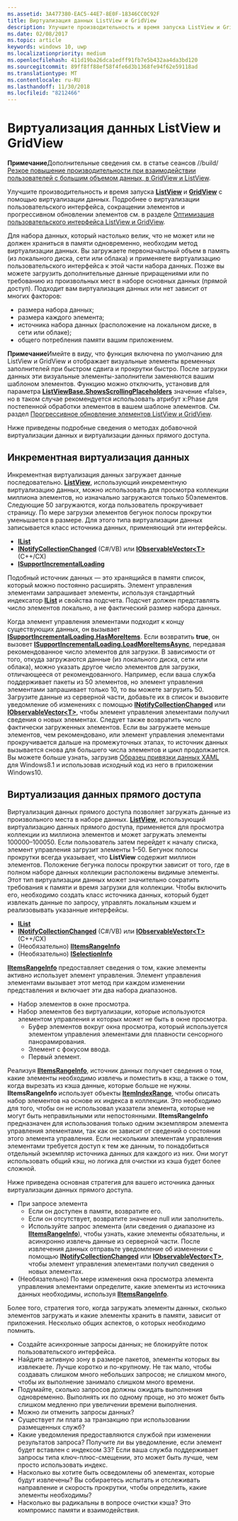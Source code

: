 ```yaml
---
ms.assetid: 3A477380-EAC5-44E7-8E0F-18346CC0C92F
title: Виртуализация данных ListView и GridView
description: Улучшите производительность и время запуска ListView и GridView с помощью виртуализации данных.
ms.date: 02/08/2017
ms.topic: article
keywords: windows 10, uwp
ms.localizationpriority: medium
ms.openlocfilehash: 411d19ba26dca1edff91fb7e5b432aa4da3bd120
ms.sourcegitcommit: 89ff8ff88ef58f4fe6d3b1368fe94f62e59118ad
ms.translationtype: MT
ms.contentlocale: ru-RU
ms.lasthandoff: 11/30/2018
ms.locfileid: "8212466"
---
```

# <a name="listview-and-gridview-data-virtualization"></a>Виртуализация данных ListView и GridView


**Примечание**Дополнительные сведения см. в статье сеансов //build/ [Резкое повышение производительности при взаимодействии пользователей с большим объемом данных, в GridView и ListView](https://channel9.msdn.com/Events/Build/2013/3-158).

Улучшите производительность и время запуска [**ListView**](https://msdn.microsoft.com/library/windows/apps/BR242878) и [**GridView**](https://msdn.microsoft.com/library/windows/apps/BR242705) с помощью виртуализации данных. Подробнее о виртуализации пользовательского интерфейса, сокращении элементов и прогрессивном обновлении элементов см. в разделе [Оптимизация пользовательского интерфейса ListView и GridView](optimize-gridview-and-listview.md).

Для набора данных, который настолько велик, что не может или не должен храниться в памяти одновременно, необходим метод виртуализации данных. Вы загружаете первоначальный объем в память (из локального диска, сети или облака) и применяете виртуализацию пользовательского интерфейса к этой части набора данных. Позже вы можете загрузить дополнительные данные приращениями или по требованию из произвольных мест в наборе основных данных (прямой доступ). Подходит вам виртуализация данных или нет зависит от многих факторов:

-   размера набора данных;
-   размера каждого элемента;
-   источника набора данных (расположение на локальном диске, в сети или облаке);
-   общего потребления памяти вашим приложением.

**Примечание**Имейте в виду, что функция включена по умолчанию для ListView и GridView и отображает визуальные элементы временных заполнителей при быстром сдвига и прокрутки быстро. После загрузки данных эти визуальные элементы-заполнители заменяются вашим шаблоном элементов. Функцию можно отключить, установив для параметра [**ListViewBase.ShowsScrollingPlaceholders**](https://msdn.microsoft.com/library/windows/apps/windows.ui.xaml.controls.listviewbase.showsscrollingplaceholders) значение «false», но в таком случае рекомендуется использовать атрибут x:Phase для постепенной обработки элементов в вашем шаблоне элементов. См. раздел [Прогрессивное обновление элементов ListView и GridView](optimize-gridview-and-listview.md#update-items-incrementally).

Ниже приведены подробные сведения о методах добавочной виртуализации данных и виртуализации данных прямого доступа.

## <a name="incremental-data-virtualization"></a>Инкрементная виртуализация данных

Инкрементная виртуализация данных загружает данные последовательно. [**ListView**](https://msdn.microsoft.com/library/windows/apps/BR242878), использующий инкрементную виртуализацию данных, можно использовать для просмотра коллекции миллиона элементов, но изначально загружаются только 50элементов. Следующие 50 загружаются, когда пользователь прокручивает страницу. По мере загрузки элементов бегунок полосы прокрутки уменьшается в размере. Для этого типа виртуализации данных записывается класс источника данных, применяющий эти интерфейсы.

-   [**IList**](https://msdn.microsoft.com/library/windows/apps/xaml/system.collections.ilist.aspx)
-   [**INotifyCollectionChanged**](https://msdn.microsoft.com/library/windows/apps/xaml/system.collections.specialized.inotifycollectionchanged.aspx) (C#/VB) или [**IObservableVector&lt;T&gt;**](https://msdn.microsoft.com/library/windows/apps/BR226052) (C++/CX)
-   [**ISupportIncrementalLoading**](https://msdn.microsoft.com/library/windows/apps/Hh701916)

Подобный источник данных — это хранящийся в памяти список, который можно постоянно расширять. Элемент управления элементами запрашивает элементы, используя стандартный индексатор [**IList**](https://msdn.microsoft.com/library/windows/apps/xaml/system.collections.ilist.aspx) и свойства подсчета. Подсчет должен представлять число элементов локально, а не фактический размер набора данных.

Когда элемент управления элементами подходит к концу существующих данных, он вызывает [**ISupportIncrementalLoading.HasMoreItems**](https://msdn.microsoft.com/library/windows/apps/windows.ui.xaml.data.isupportincrementalloading.hasmoreitems). Если возвратить **true**, он вызовет [**ISupportIncrementalLoading.LoadMoreItemsAsync**](https://msdn.microsoft.com/library/windows/apps/windows.ui.xaml.data.isupportincrementalloading.loadmoreitemsasync), передавая рекомендованное число элементов для загрузки. В зависимости от того, откуда загружаются данные (из локального диска, сети или облака), можно указать другое число элементов для загрузки, отличающееся от рекомендованного. Например, если ваша служба поддерживает пакеты из 50 элементов, но элемент управления элементами запрашивает только 10, то вы можете загрузить 50. Загрузите данные из серверной части, добавьте их в список и вызовите уведомление об изменениях с помощью [**INotifyCollectionChanged**](https://msdn.microsoft.com/library/windows/apps/xaml/system.collections.specialized.inotifycollectionchanged.aspx) или [**IObservableVector&lt;T&gt;**](https://msdn.microsoft.com/library/windows/apps/BR226052), чтобы элемент управления элементами получил сведения о новых элементах. Следует также возвратить число фактически загруженных элементов. Если вы загружаете меньше элементов, чем рекомендовано, или элемент управления элементами прокручивается дальше на промежуточных этапах, то источник данных вызывается снова для большего числа элементов и цикл продолжается. Вы можете больше узнать, загрузив [Образец привязки данных XAML](https://code.msdn.microsoft.com/windowsapps/Data-Binding-7b1d67b5) для Windows8.1 и использовав исходный код из него в приложении Windows10.

## <a name="random-access-data-virtualization"></a>Виртуализация данных прямого доступа

Виртуализация данных прямого доступа позволяет загружать данные из произвольного места в наборе данных. [**ListView**](https://msdn.microsoft.com/library/windows/apps/BR242878), использующий виртуализацию данных прямого доступа, применяется для просмотра коллекции из миллиона элементов и может загружать элементы 100000–100050. Если пользователь затем перейдет к началу списка, элемент управления загрузит элементы 1–50. Бегунок полосы прокрутки всегда указывает, что **ListView** содержит миллион элементов. Положение бегунка полосы прокрутки зависит от того, где в полном наборе данных коллекции расположены видимые элементы. Этот тип виртуализации данных может значительно сократить требования к памяти и время загрузки для коллекции. Чтобы включить его, необходимо создать класс источника данных, который будет извлекать данные по запросу, управлять локальным кэшем и реализовывать указанные интерфейсы.

-   [**IList**](https://msdn.microsoft.com/library/windows/apps/xaml/system.collections.ilist.aspx)
-   [**INotifyCollectionChanged**](https://msdn.microsoft.com/library/windows/apps/xaml/system.collections.specialized.inotifycollectionchanged.aspx) (C#/VB) или [**IObservableVector&lt;T&gt;**](https://msdn.microsoft.com/library/windows/apps/BR226052) (C++/CX)
-   (Необязательно) [**IItemsRangeInfo**](https://msdn.microsoft.com/library/windows/apps/Dn877070)
-   (Необязательно) [**ISelectionInfo**](https://msdn.microsoft.com/library/windows/apps/Dn877074)

[**IItemsRangeInfo**](https://msdn.microsoft.com/library/windows/apps/Dn877070) предоставляет сведения о том, какие элементы активно использует элемент управления. Элемент управления элементами вызывает этот метод при каждом изменении представления и включает эти два набора диапазонов.

-   Набор элементов в окне просмотра.
-   Набор элементов без виртуализации, которые используются элементом управления и которых может не быть в окне просмотра.
    -   Буфер элементов вокруг окна просмотра, который используется элементом управления элементами для плавности сенсорного панорамирования.
    -   Элемент с фокусом ввода.
    -   Первый элемент.

Реализуя [**IItemsRangeInfo**](https://msdn.microsoft.com/library/windows/apps/Dn877070), источник данных получает сведения о том, какие элементы необходимо извлечь и поместить в кэш, а также о том, когда вырезать из кэша данные, которые больше не нужны. **IItemsRangeInfo** использует объекты [**ItemIndexRange**](https://msdn.microsoft.com/library/windows/apps/Dn877081), чтобы описать набор элементов на основе их индекса в коллекции. Это необходимо для того, чтобы он не использовал указатели элемента, которые не могут быть неправильными или непостоянными. **IItemsRangeInfo** предназначен для использования только одним экземпляром элемента управления элементами, так как он зависит от сведений о состоянии этого элемента управления. Если нескольким элементам управления элементами требуется доступ к тем же данным, то понадобиться отдельный экземпляр источника данных для каждого из них. Они могут использовать общий кэш, но логика для очистки из кэша будет более сложной.

Ниже приведена основная стратегия для вашего источника данных виртуализации данных прямого доступа.

-   При запросе элемента
    -   Если он доступен в памяти, возвратите его.
    -   Если он отсутствует, возвратите значение null или заполнитель.
    -   Используйте запрос элемента (или сведения о диапазоне из [**IItemsRangeInfo**](https://msdn.microsoft.com/library/windows/apps/Dn877070)), чтобы узнать, какие элементы обязательны, и асинхронно извлечь данные из серверной части. После извлечения данных отправьте уведомление об изменении с помощью [**INotifyCollectionChanged**](https://msdn.microsoft.com/library/windows/apps/xaml/system.collections.specialized.inotifycollectionchanged.aspx) или [**IObservableVector&lt;T&gt;**](https://msdn.microsoft.com/library/windows/apps/BR226052), чтобы элемент управления элементами получил сведения о новых элементах.
-   (Необязательно) По мере изменения окна просмотра элемента управления элементами определите, какие элементы из источника данных необходимы, используя [**IItemsRangeInfo**](https://msdn.microsoft.com/library/windows/apps/Dn877070).

Более того, стратегия того, когда загружать элементы данных, сколько элементов загружать и какие элементы хранить в памяти, зависит от приложения. Несколько общих аспектов, о которых необходимо помнить.

-   Создайте асинхронные запросы данных; не блокируйте поток пользовательского интерфейса.
-   Найдите активную зону в размере пакетов, элементы которых вы извлекаете. Лучше коротко и по-крупному. Не так мало, чтобы создавать слишком много небольших запросов; не слишком много, чтобы их выполнение занимало слишком много времени.
-   Подумайте, сколько запросов должны ожидать выполнения одновременно. Выполнять их по одному проще, но это может быть слишком медленно при увеличении времени выполнения.
-   Можно ли отменить запросы данных?
-   Существует ли плата за транзакцию при использовании размещенных служб?
-   Какие уведомления предоставляются службой при изменении результатов запроса? Получите ли вы уведомление, если элемент будет вставлен с индексом 33? Если ваша служба поддерживает запросы типа ключ-плюс-смещении, это может быть лучше, чем просто использовать индекс.
-   Насколько вы хотите быть осведомлены об элементах, которые будут извлечены? Вы собираетесь испытать и отслеживать направление и скорость прокрутки, чтобы определить, какие элементы необходимы?
-   Насколько вы радикальны в вопросе очистки кэша? Это компромисс памяти и взаимодействия.




